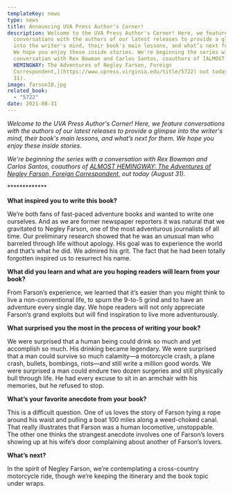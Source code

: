 ```yaml
---
templateKey: news
type: news
title: Announcing UVA Press Author's Corner!
description: Welcome to the UVA Press Author's Corner! Here, we feature
  conversations with the authors of our latest releases to provide a glimpse
  into the writer's mind, their book's main lessons, and what’s next for them.
  We hope you enjoy these inside stories. We're beginning the series with a
  conversation with Rex Bowman and Carlos Santos, coauthors of [ALMOST
  HEMINGWAY: The Adventures of Negley Farson, Foreign
  Correspondent,](https://www.upress.virginia.edu/title/5722) out today (August
  31).
image: farson10.jpg
related_book:
  - "5722"
date: 2021-08-31
---
```

*Welcome to the UVA Press Author's Corner! Here, we feature conversations with the authors of our latest releases to provide a glimpse into the writer's mind, their book's main lessons, and what’s next for them. We hope you enjoy these inside stories.*

*We're beginning the series with a conversation with Rex Bowman and Carlos Santos, coauthors of [ALMOST HEMINGWAY: The Adventures of Negley Farson, Foreign Correspondent,](https://www.upress.virginia.edu/title/5722) out today (August 31).*

\*\*\*\*\*\*\*\*\*\*\*\**

**What inspired you to write this book?**

We’re both fans of fast-paced adventure books and wanted to write one ourselves. And as we are former newspaper reporters it was natural that we gravitated to Negley Farson, one of the most adventurous journalists of all time. Our preliminary research showed that he was an unusual man who barreled through life without apology. His goal was to experience the world and that’s what he did. We admired his grit. The fact that he had been totally forgotten inspired us to resurrect his name.

**What did you learn and what are you hoping readers will learn from your book?**

From Farson’s experience, we learned that it’s easier than you might think to live a non-conventional life, to spurn the 9-to-5 grind and to have an adventure every single day. We hope readers will not only appreciate Farson’s grand exploits but will find inspiration to live more adventurously.

**What surprised you the most in the process of writing your book?**

We were surprised that a human being could drink so much and yet accomplish so much. His drinking became legendary. We were surprised that a man could survive so much calamity—a motorcycle crash, a plane crash, bullets, bombings, riots—and still write a million good words. We were surprised a man could endure two dozen surgeries and still physically bull through life. He had every excuse to sit in an armchair with his memories, but he refused to stop.

**What’s your favorite anecdote from your book?**

This is a difficult question. One of us loves the story of Farson tying a rope around his waist and pulling a boat 100 miles along a weed-choked canal. That really illustrates that Farson was a human locomotive, unstoppable. The other one thinks the strangest anecdote involves one of Farson’s lovers showing up at his wife’s door complaining about another of Farson’s lovers.

**What’s next?**

In the spirit of Negley Farson, we’re contemplating a cross-country motorcycle ride, though we’re keeping the itinerary and the book topic under wraps.